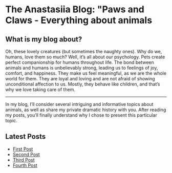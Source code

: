 <div class="home">
  <h1>The Anastasiia Blog: "Paws and Claws - Everything about animals</h1>
  
  <section class="general-info">
    <h2>What is my blog about?</h2>
      Oh, these lovely creatures (but sometimes the naughty ones). Why do we, humans, love them so much? Well, it’s all about our psychology. Pets create perfect companionship for humans
      throughout life. The bond between animals and humans is unbelievably strong, leading us to feelings of joy, comfort, and happiness. They make us feel meaningful, as we are the whole world
      for them. They are loyal and loving and are not afraid of showing unconditional affection to us. Mostly, they behave like children, and that’s why we love taking care of them. <br><hr> In my blog, I’ll consider several intriguing and informative topics about animals, as well as share my private dramatic history with you. After reading my posts, you’ll finally
      understand why I chose to present this particular topic.
  </section>

  <section class="latest-posts">
    <h2>Latest Posts</h2>
    <ul>
      <li><a href="https://23w-gbac.github.io/NastLenBlog/First_Post">First Post</a></li>
      <li><a href="https://23w-gbac.github.io/NastLenBlog/Second_Post">Second Post</a></li>
      <li><a href="./third_post">Third Post</a></li>
      <li><a href="./fourth_post">Fourth Post</a></li>
    </ul>
  </section>
  
</div>

